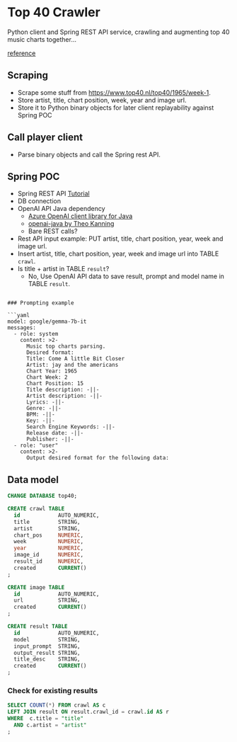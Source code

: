 # Top 40 Crawler

Python client and Spring REST API service, crawling and augmenting top 40 music charts together...

[reference](https://spring.io/guides/tutorials/rest)


## Scraping

- Scrape some stuff from https://www.top40.nl/top40/1965/week-1.
- Store artist, title, chart position, week, year and image url.
- Store it to Python binary objects for later client replayability against Spring POC

## Call player client

- Parse binary objects and call the Spring rest API.

## Spring POC

- Spring REST API [Tutorial](https://spring.io/guides/tutorials/rest)
- DB connection
- OpenAI API Java dependency
  - [Azure OpenAI client library for Java](https://github.com/Azure/azure-sdk-for-java/tree/main/sdk/openai/azure-ai-openai)
  - [openai-java by Theo Kanning](https://github.com/TheoKanning/openai-java)
  - Bare REST calls?
- Rest API input example: PUT artist, title, chart position, year, week and image url.
- Insert artist, title, chart position, year, week and image url into TABLE `crawl`.
- Is title + artist in TABLE `result`?
  - No, Use OpenAI API data to save result, prompt and model name in TABLE `result`.

```

### Prompting example

```yaml
model: google/gemma-7b-it
messages:
  - role: system
    content: >2-
      Music top charts parsing.
      Desired format:
      Title: Come A little Bit Closer
      Artist: jay and the americans
      Chart Year: 1965
      Chart Week: 2
      Chart Position: 15
      Title description: -||-
      Artist description: -||-
      Lyrics: -||-
      Genre: -||-
      BPM: -||-
      Key: -||-
      Search Engine Keywords: -||-
      Release date: -||-
      Publisher: -||-
  - role: "user"
    content: >2-
      Output desired format for the following data: 
```


## Data model

```sql
CHANGE DATABASE top40;

CREATE crawl TABLE
  id            AUTO_NUMERIC,
  title         STRING,
  artist        STRING,
  chart_pos     NUMERIC,
  week          NUMERIC,
  year          NUMERIC,
  image_id      NUMERIC,
  result_id     NUMERIC,
  created       CURRENT()
;

CREATE image TABLE
  id            AUTO_NUMERIC,
  url           STRING,
  created       CURRENT()
;

CREATE result TABLE
  id            AUTO_NUMERIC,
  model         STRING,
  input_prompt  STRING,
  output_result STRING,
  title_desc    STRING,
  created       CURRENT()
;
```

### Check for existing results

```sql
SELECT COUNT(*) FROM crawl AS c
LEFT JOIN result ON result.crawl_id = crawl.id AS r
WHERE  c.title = "title"
  AND c.artist = "artist"
;


